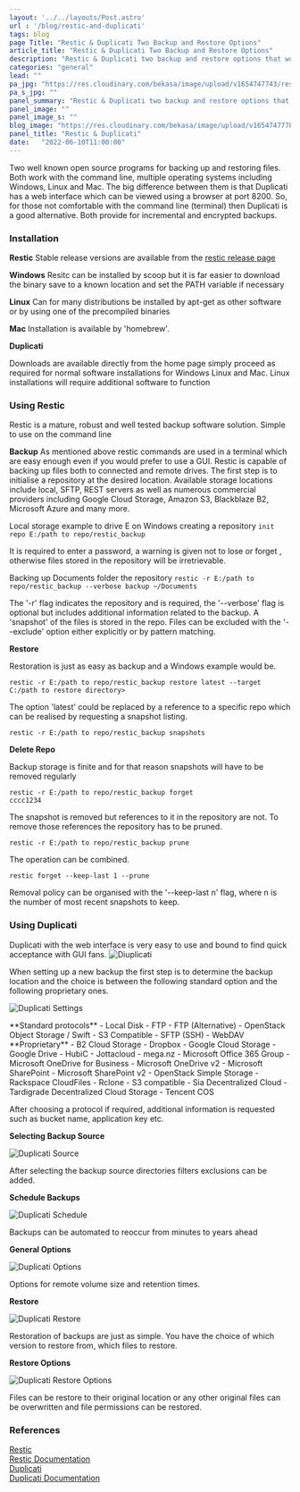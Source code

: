 ```yaml
---
layout: '../../layouts/Post.astro'
url : '/blog/restic-and-duplicati'
tags: blog
page Title: "Restic & Duplicati Two Backup and Restore Options"
article_title: "Restic & Duplicati Two Backup and Restore Options"
description: "Restic & Duplicati two backup and restore options that work on multiple operating systems"
categories: "general"
lead: ""
pa_jpg: "https://res.cloudinary.com/bekasa/image/upload/v1654747743/restic_duplicati_c_chsxpu.jpg"
pa_s_jpg: ""
panel_summary: "Restic & Duplicati two backup and restore options that work across multiple operating systems"
panel_image: ""
panel_image_s: ""
blog_image: "https://res.cloudinary.com/bekasa/image/upload/v1654747778/restic_duplicati_s_c_q4rjbo.jpg"
panel_title: "Restic & Duplicati"
date:   "2022-06-10T11:00:00" 
---
```


Two well known open source programs for backing up and restoring files. Both work with the command line, multiple operating systems including Windows, Linux and Mac. The big difference between them is that Duplicati has a web interface which can be viewed using a browser at port 8200. So, for those not comfortable with the command line (terminal) then Duplicati is a good alternative. Both provide for incremental and encrypted backups.

### Installation

**Restic**
Stable release versions are available from the <a href="https://github.com/restic/restic/releases/latest" target='_blank'> restic release page</a>

**Windows**
Resitc can be installed by scoop but it is far easier to download the binary save to a known location and set the PATH variable if necessary

**Linux**
Can for many distributions be installed by apt-get as other software or by using one of the precompiled binaries

**Mac**
Installation is available by 'homebrew'.

**Duplicati**

Downloads are available directly from the home page simply proceed as required for normal software installations for Windows
Linux and Mac. Linux installations will require additional software to function

### Using Restic

Restic is a mature, robust and well tested backup software solution. Simple to use on the command line

**Backup**
As mentioned above restic commands are used in a terminal which are easy enough even if you would prefer to use a GUI.
Restic is capable of backing up files both to connected and remote drives. The first step is to initialise a repository at the desired location. Available storage locations include local, SFTP, REST servers as well as numerous commercial providers including Google Cloud Storage, Amazon S3, Blackblaze B2, Microsoft Azure and many more.

Local storage example to drive E on Windows creating a repository <code>init repo E:/path to repo/restic_backup</code>

It is required to enter a password, a warning is given not to lose or forget , otherwise files stored in the repository will be irretrievable.

Backing up Documents folder the repository <code>restic -r  E:/path to repo/restic_backup --verbose backup ~/Documents</code>

The '-r' flag indicates the repository and is required, the '--verbose' flag is optional but includes additional information related to the backup. A 'snapshot' of the files is stored in the repo. Files can be excluded with the '--exclude' option either explicitly or by pattern matching.

**Restore**

Restoration is just as easy as backup and a Windows example would be. 

<code>restic -r E:/path to repo/restic_backup restore latest --target C:/path to restore directory></code>

The option 'latest' could be replaced by a reference to a specific repo which can be realised by requesting a snapshot listing.

<code>restic -r E:/path to repo/restic_backup snapshots</code>

**Delete Repo**

Backup storage is finite and for that reason snapshots will have to be removed regularly

<code>restic -r E:/path to repo/restic_backup forget cccc1234</code>

The snapshot is removed but references to it in the repository are not. To remove those references the repository has to be pruned.

<code>restic -r E:/path to repo/restic_backup prune</code>

The operation can be combined.

<code>restic forget --keep-last 1 --prune</code>

Removal policy can be organised with the '--keep-last n' flag, where n is the number of most recent snapshots to keep.

### Using Duplicati

Duplicati with the web interface is very easy to use and bound to find quick acceptance with GUI fans.
![Diuplicati](https://res.cloudinary.com/bekasa/image/upload/v1655045341/Duplicati_900_pz7ldr.webp)

When setting up a new backup the first step is to determine the backup location and the choice is between the following standard option and the following proprietary ones.

![Duplicati Settings](https://res.cloudinary.com/bekasa/image/upload/v1655045357/Duplicati_backup_settings_yysxak.webp)

<div class="flex flex-wrap">
<div class="w-1/2">
**Standard protocols**
- Local Disk
- FTP
- FTP (Alternative)
- OpenStack Object Storage / Swift
- S3 Compatible
- SFTP (SSH)
- WebDAV
</div>
<div class="w-1/2">
**Proprietary**
- B2 Cloud Storage
- Dropbox
- Google Cloud Storage
- Google Drive
- HubiC
- Jottacloud
- mega.nz
- Microsoft Office 365 Group
- Microsoft OneDrive for Business
- Microsoft OneDrive v2
- Microsoft SharePoint
- Microsoft SharePoint v2
- OpenStack Simple Storage
- Rackspace CloudFiles
- Rclone
- S3 compatible
- Sia Decentralized Cloud
- Tardigrade Decentralized Cloud Storage
- Tencent COS
</div>
</div>

After choosing a protocol if required, additional information is requested such as bucket name, application key etc.

**Selecting Backup Source**

![Duplicati Source](https://res.cloudinary.com/bekasa/image/upload/v1655045907/Duplicati_source_qsxiib.webp)

After selecting the backup source directories filters exclusions can be added.

**Schedule Backups**

![Duplicati Schedule](https://res.cloudinary.com/bekasa/image/upload/v1655058114/Duplicati_schedule_ratlrx.webp)

Backups can be automated to reoccur from minutes to years ahead

**General Options**

![Duplicati Options](https://res.cloudinary.com/bekasa/image/upload/v1655058582/Duplicati_options_wedqm7.png)

Options for remote volume size and retention times.

**Restore**

![Duplicati Restore](https://res.cloudinary.com/bekasa/image/upload/v1655059296/Duplicati_restore_dfskap.webp)

Restoration of backups are just as simple. You have the choice of which version to restore from, which files to restore.

**Restore Options**

![Duplicati Restore Options](https://res.cloudinary.com/bekasa/image/upload/v1655059667/Duplicati_restore_options_wbfdij.webp)

Files can be restore to their original location or any other original files can be overwritten and file permissions can be restored.


### References

<div><a href="https://restic.net" target='_blank'>Restic</a></div>

<div><a href="https://restic.readthedocs.io/en/stable/" target='_blank'>Restic Documentation</a></div>

<div><a href="https://www.duplicati.com/"  target="_blank">Duplicati</a></div>

<div><a href="https://duplicati.readthedocs.io/en/latest/" target="_blank">Duplicati Documentation</a></div>
